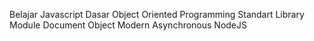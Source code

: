 Belajar
Javascript Dasar
Object Oriented Programming
Standart Library
Module
Document Object Modern
Asynchronous
NodeJS
